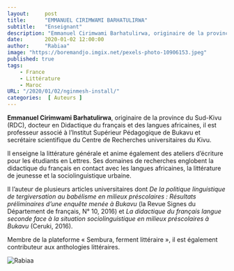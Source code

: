 ```yaml
---
layout:     post 
title:      "EMMANUEL CIRIMWAMI BARHATULIRWA"
subtitle:   "Enseignant"
description: "Emmanuel Cirimwami Barhatulirwa, originaire de la province du Sud-Kivu (RDC), docteur en Didactique du français et des langues africaines, il est professeur associé à l’Institut Supérieur Pédagogique de Bukavu et secrétaire scientifique du Centre de Recherches universitaires du Kivu.  "
date:       2020-01-02 12:00:00
author:     "Rabiaa"
image: "https://boremandjo.imgix.net/pexels-photo-10906153.jpeg"
published: true
tags:
    - France 
    - Littérature
    - Maroc
URL: "/2020/01/02/nginmesh-install/"
categories:  [ Auteurs ]
---
```


**Emmanuel Cirimwami Barhatulirwa**, originaire de la province du Sud-Kivu (RDC), docteur en Didactique du français et des langues africaines, il est professeur associé à l’Institut Supérieur Pédagogique de Bukavu et secrétaire scientifique du Centre de Recherches universitaires du Kivu. 

Il enseigne la littérature générale et anime également des ateliers d’écriture pour les étudiants en Lettres. Ses domaines de recherches englobent la didactique du français en contact avec les langues africaines, la littérature de jeunesse et la sociolinguistique urbaine. 

Il l’auteur de plusieurs articles universitaires dont *De la politique linguistique de tergiversation au babélisme en milieux préscolaires : Résultats préliminaires d’une enquête menée à Bukavu* (la Revue Signes du Département de français, N° 10, 2016) et *La didactique du français langue seconde face à la situation sociolinguistique en milieux préscolaires à Bukavu* (Ceruki, 2016).

Membre de la plateforme « Sembura, ferment littéraire », il est également contributeur aux anthologies littéraires. 



![Rabiaa](https://boremandjo.imgix.net/Emmanuel%20Cirimwami%20Barhatulirwa.PNG)
